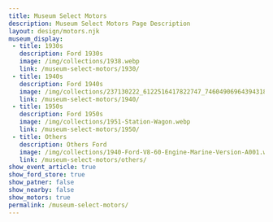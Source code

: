 ```yaml
---
title: Museum Select Motors
description: Museum Select Motors Page Description
layout: design/motors.njk
museum_display: 
 - title: 1930s
   description: Ford 1930s
   image: /img/collections/1938.webp
   link: /museum-select-motors/1930/
 - title: 1940s
   description: Ford 1940s
   image: /img/collections/237130222_6122516417822747_7460490696439431887_n.webp
   link: /museum-select-motors/1940/
 - title: 1950s
   description: Ford 1950s
   image: /img/collections/1951-Station-Wagon.webp
   link: /museum-select-motors/1950/
 - title: Others
   description: Others Ford
   image: /img/collections/1940-Ford-V8-60-Engine-Marine-Version-A001.webp
   link: /museum-select-motors/others/
show_event_article: true
show_ford_store: true
show_patner: false
show_nearby: false
show_motors: true
permalink: /museum-select-motors/
---
```


